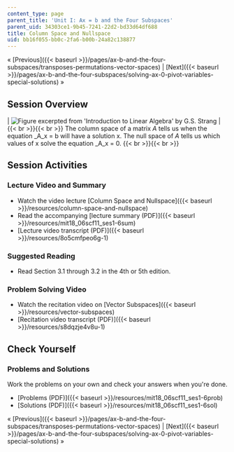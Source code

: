 ```yaml
---
content_type: page
parent_title: 'Unit I: Ax = b and the Four Subspaces'
parent_uid: 34303ce1-9b45-7241-22d2-bd33d64df688
title: Column Space and Nullspace
uid: bb16f055-bb0c-2fa6-b00b-24a82c138877
---
```


« [Previous]({{< baseurl >}}/pages/ax-b-and-the-four-subspaces/transposes-permutations-vector-spaces) | [Next]({{< baseurl >}}/pages/ax-b-and-the-four-subspaces/solving-ax-0-pivot-variables-special-solutions) »

Session Overview
----------------

| ![Figure excerpted from 'Introduction to Linear Algebra' by G.S. Strang](BASEURL_PLACEHOLDER/resources/1_6) |  {{< br >}}{{< br >}} The column space of a matrix _A_ tells us when the equation _A_x = b will have a solution x. The null space of _A_ tells us which values of x solve the equation _A_x = 0. {{< br >}}{{< br >}}  

Session Activities
------------------

### Lecture Video and Summary

*   Watch the video lecture [Column Space and Nullspace]({{< baseurl >}}/resources/column-space-and-nullspace)
*   Read the accompanying [lecture summary (PDF)]({{< baseurl >}}/resources/mit18_06scf11_ses1-6sum)
*   [Lecture video transcript (PDF)]({{< baseurl >}}/resources/8o5cmfpeo6g-1)

### Suggested Reading

*   Read Section 3.1 through 3.2 in the 4th or 5th edition.

### Problem Solving Video

*   Watch the recitation video on [Vector Subspaces]({{< baseurl >}}/resources/vector-subspaces)
*   [Recitation video transcript (PDF)]({{< baseurl >}}/resources/s8dqzje4v8u-1)

Check Yourself
--------------

### Problems and Solutions

Work the problems on your own and check your answers when you're done.

*   [Problems (PDF)]({{< baseurl >}}/resources/mit18_06scf11_ses1-6prob)
*   [Solutions (PDF)]({{< baseurl >}}/resources/mit18_06scf11_ses1-6sol)

« [Previous]({{< baseurl >}}/pages/ax-b-and-the-four-subspaces/transposes-permutations-vector-spaces) | [Next]({{< baseurl >}}/pages/ax-b-and-the-four-subspaces/solving-ax-0-pivot-variables-special-solutions) »